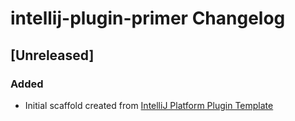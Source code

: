 <!-- Keep a Changelog guide -> https://keepachangelog.com -->

# intellij-plugin-primer Changelog

## [Unreleased]
### Added
- Initial scaffold created from [IntelliJ Platform Plugin Template](https://github.com/JetBrains/intellij-platform-plugin-template)
